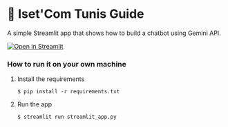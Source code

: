# 💬 Iset'Com Tunis Guide 
A simple Streamlit app that shows how to build a chatbot using Gemini API.

[![Open in Streamlit](https://static.streamlit.io/badges/streamlit_badge_black_white.svg)](https://isetcom-guide.streamlit.app/)

### How to run it on your own machine

1. Install the requirements

   ```
   $ pip install -r requirements.txt
   ```

2. Run the app

   ```
   $ streamlit run streamlit_app.py
   ```
